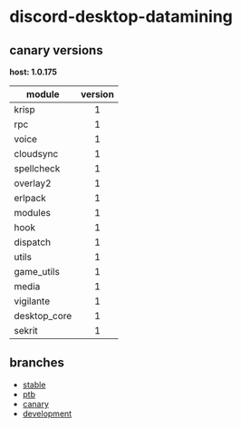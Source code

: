 # discord-desktop-datamining

## canary versions

**host: 1.0.175**

| module | version |
| ------ | :-----: |
| krisp | 1 |
| rpc | 1 |
| voice | 1 |
| cloudsync | 1 |
| spellcheck | 1 |
| overlay2 | 1 |
| erlpack | 1 |
| modules | 1 |
| hook | 1 |
| dispatch | 1 |
| utils | 1 |
| game_utils | 1 |
| media | 1 |
| vigilante | 1 |
| desktop_core | 1 |
| sekrit | 1 |

## branches

- [stable](https://github.com/OpenAsar/discord-desktop-datamining/tree/stable)
- [ptb](https://github.com/OpenAsar/discord-desktop-datamining/tree/ptb)
- [canary](https://github.com/OpenAsar/discord-desktop-datamining/tree/canary)
- [development](https://github.com/OpenAsar/discord-desktop-datamining/tree/development)